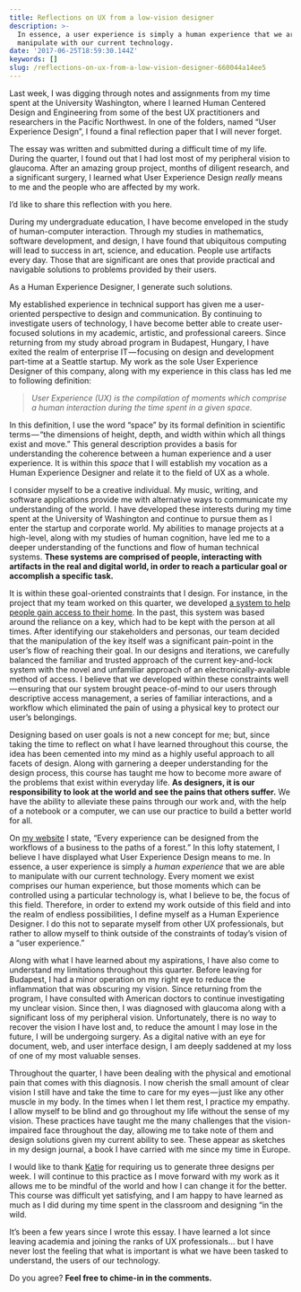 ```yaml
---
title: Reflections on UX from a low-vision designer
description: >-
  In essence, a user experience is simply a human experience that we are able to
  manipulate with our current technology.
date: '2017-06-25T18:59:30.144Z'
keywords: []
slug: /reflections-on-ux-from-a-low-vision-designer-660044a14ee5
---
```


Last week, I was digging through notes and assignments from my time spent at the University Washington, where I learned Human Centered Design and Engineering from some of the best UX practitioners and researchers in the Pacific Northwest. In one of the folders, named “User Experience Design”, I found a final reflection paper that I will never forget.

The essay was written and submitted during a difficult time of my life. During the quarter, I found out that I had lost most of my peripheral vision to glaucoma. After an amazing group project, months of diligent research, and a significant surgery, I learned what User Experience Design _really_ means to me and the people who are affected by my work.

I’d like to share this reflection with you here.

During my undergraduate education, I have become enveloped in the study of human-computer interaction. Through my studies in mathematics, software development, and design, I have found that ubiquitous computing will lead to success in art, science, and education. People use artifacts every day. Those that are significant are ones that provide practical and navigable solutions to problems provided by their users.

As a Human Experience Designer, I generate such solutions.

My established experience in technical support has given me a user-oriented perspective to design and communication. By continuing to investigate users of technology, I have become better able to create user-focused solutions in my academic, artistic, and professional careers. Since returning from my study abroad program in Budapest, Hungary, I have exited the realm of enterprise IT — focusing on design and development part-time at a Seattle startup. My work as the sole User Experience Designer of this company, along with my experience in this class has led me to following definition:

> _User Experience (UX) is the compilation of moments which comprise a human interaction during the time spent in a given space._

In this definition, I use the word “space” by its formal definition in scientific terms — “the dimensions of height, depth, and width within which all things exist and move.” This general description provides a basis for understanding the coherence between a human experience and a user experience. It is within this _space_ that I will establish my vocation as a Human Experience Designer and relate it to the field of UX as a whole.

I consider myself to be a creative individual. My music, writing, and software applications provide me with alternative ways to communicate my understanding of the world. I have developed these interests during my time spent at the University of Washington and continue to pursue them as I enter the startup and corporate world. My abilities to manage projects at a high-level, along with my studies of human cognition, have led me to a deeper understanding of the functions and flow of human technical systems. **These systems are comprised of people, interacting with artifacts in the real and digital world, in order to reach a particular goal or accomplish a specific task.**

It is within these goal-oriented constraints that I design. For instance, in the project that my team worked on this quarter, we developed [a system to help people gain access to their home](https://desandoval.net/portfolio/user-centered-design-the-key-chainz/). In the past, this system was based around the reliance on a key, which had to be kept with the person at all times. After identifying our stakeholders and personas, our team decided that the manipulation of the key itself was a significant pain-point in the user’s flow of reaching their goal. In our designs and iterations, we carefully balanced the familiar and trusted approach of the current key-and-lock system with the novel and unfamiliar approach of an electronically-available method of access. I believe that we developed within these constraints well — ensuring that our system brought peace-of-mind to our users through descriptive access management, a series of familiar interactions, and a workflow which eliminated the pain of using a physical key to protect our user’s belongings.

Designing based on user goals is not a new concept for me; but, since taking the time to reflect on what I have learned throughout this course, the idea has been cemented into my mind as a highly useful approach to all facets of design. Along with garnering a deeper understanding for the design process, this course has taught me how to become more aware of the problems that exist within everyday life. **As designers, it is our responsibility to look at the world and see the pains that others suffer.** We have the ability to alleviate these pains through our work and, with the help of a notebook or a computer, we can use our practice to build a better world for all.

On [my website](http://www.desandoval.net/) I state, “Every experience can be designed from the workflows of a business to the paths of a forest.” In this lofty statement, I believe I have displayed what User Experience Design means to me. In essence, a user experience is simply a _human experience_ that we are able to manipulate with our current technology. Every moment we exist comprises our human experience, but those moments which can be controlled using a particular technology is, what I believe to be, the focus of this field. Therefore, in order to extend my work outside of this field and into the realm of endless possibilities, I define myself as a Human Experience Designer. I do this not to separate myself from other UX professionals, but rather to allow myself to think outside of the constraints of today’s vision of a “user experience.”

Along with what I have learned about my aspirations, I have also come to understand my limitations throughout this quarter. Before leaving for Budapest, I had a minor operation on my right eye to reduce the inflammation that was obscuring my vision. Since returning from the program, I have consulted with American doctors to continue investigating my unclear vision. Since then, I was diagnosed with glaucoma along with a significant loss of my peripheral vision. Unfortunately, there is no way to recover the vision I have lost and, to reduce the amount I may lose in the future, I will be undergoing surgery. As a digital native with an eye for document, web, and user interface design, I am deeply saddened at my loss of one of my most valuable senses.

Throughout the quarter, I have been dealing with the physical and emotional pain that comes with this diagnosis. I now cherish the small amount of clear vision I still have and take the time to care for my eyes — just like any other muscle in my body. In the times when I let them rest, I practice my empathy. I allow myself to be blind and go throughout my life without the sense of my vision. These practices have taught me the many challenges that the vision-impaired face throughout the day, allowing me to take note of them and design solutions given my current ability to see. These appear as sketches in my design journal, a book I have carried with me since my time in Europe.

I would like to thank [Katie](https://www.hcde.washington.edu/research/derthick) for requiring us to generate three designs per week. I will continue to this practice as I move forward with my work as it allows me to be mindful of the world and how I can change it for the better. This course was difficult yet satisfying, and I am happy to have learned as much as I did during my time spent in the classroom and designing “in the wild.

It’s been a few years since I wrote this essay. I have learned a lot since leaving academia and joining the ranks of UX professionals… but I have never lost the feeling that what is important is what we have been tasked to understand, the users of our technology.

Do you agree? **Feel free to chime-in in the comments.**